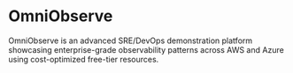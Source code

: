 # OmniObserve
OmniObserve is an advanced SRE/DevOps demonstration platform showcasing enterprise-grade observability patterns across AWS and Azure using cost-optimized free-tier resources. 
